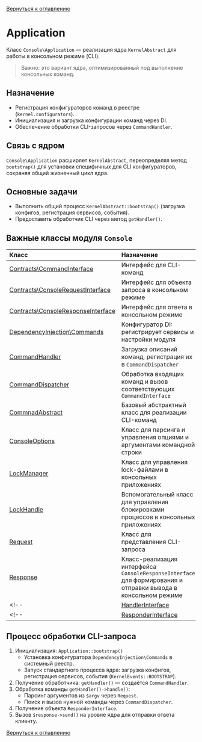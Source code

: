 [Вернуться к оглавлению](../../index.md)
# Application

Класс `Console\Application` — реализация ядра `KernelAbstract` для работы в консольном режиме (CLI).<br>
> Важно: это вариант ядра, оптимизированный под выполнение консольных команд.

## Назначение

- Регистрация конфигураторов команд в реестре (`kernel.configurators`).
- Инициализация и загрузка конфигурации команд через DI.
- Обеспечение обработки CLI-запросов через `CommandHandler`.

## Связь с ядром

`Console\Application` расширяет `KernelAbstract`, переопределяя метод `bootstrap()` для установки специфичных для CLI конфигураторов, сохраняя общий жизненный цикл ядра.

## Основные задачи

- Выполнить общий процесс `KernelAbstract::bootstrap()` (загрузка конфигов, регистрация сервисов, события).
- Предоставить обработчик CLI через метод `getHandler()`.

## Важные классы модуля `Console`

| Класс| Назначение |
|:------|:------|
| [Contracts\CommandInterface](./contracts/command-interface.md) | Интерфейс для CLI-команд |
| [Contracts\ConsoleRequestInterface](./contracts/console-request-interface.md) | Интерфейс для объекта запроса в консольном режиме |
| [Contracts\ConsoleResponseInterface](./contracts/console-response-interface.md) | Интерфейс для ответа в консольном режиме |
| [DependencyInjection\Commands](./commands.md) | Конфигуратор DI: регистрирует сервисы и настройки модуля |
| [CommandHandler](./command-handler.md) | Загрузка описаний команд, регистрация их в `CommandDispatcher` |
| [CommandDispatcher](./command-dispatcher.md) | Обработка входящих команд и вызов соответствующих `CommandInterface` |
| [CommnadAbstract](./command-abstract.md) | Базовый абстрактный класс для реализации CLI-команд |
| [ConsoleOptions](./console-options.md) | Класс для парсинга и управления опциями и аргументами командной строки |
| [LockManager](./lock-manager.md) | Класс для управления lock-файлами в консольных приложениях |
| [LockHandle](./lock-handle.md) | Вспомогательный класс для управления блокировками процессов в консольных приложениях |
| [Request](./request.md) | Класс для представления CLI-запроса |
| [Response](./response.md) | Класс-реализация интерфейса `ConsoleResponseInterface` для формирования и отправки вывода в консольном режиме |
<!-- | [HandlerInterface](./handler-interface.md) | Контракт для обработчика запросов (`handle(): ResponderInterface`) | -->
<!-- | [ResponderInterface](./responder-interface.md) | Контракт для ответчиков, возвращающих код выполнения и вывод | -->

## Процесс обработки CLI-запроса

1. Инициализация: `Application::bootstrap()`
   - Установка конфигуратора `DependencyInjection\Commands` в системный реестр.
   - Запуск стандартного процесса ядра: загрузка конфигов, регистрация сервисов, события (`KernelEvents::BOOTSTRAP`).
2. Получение обработчика: `getHandler()` — создаётся `CommandHandler`.
3. Обработка команды `getHandler()->handle()`:
   - Парсинг аргументов из `$argv` через `Request`.
   - Поиск и вызов нужной команды через `CommandDispatcher`.
4. Получение объекта `ResponderInterface`.
5. Вызов `$response->send()` на уровне ядра для отправки ответа клиенту.


[Вернуться к оглавлению](../../index.md)

